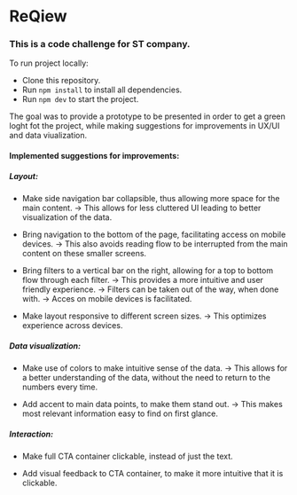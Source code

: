 # ReQiew

### This is a code challenge for ST company.

To run project locally:

- Clone this repository.
- Run `npm install` to install all dependencies.
- Run `npm dev` to start the project.

The goal was to provide a prototype to be presented in order to get a green loght fot the project,
while making suggestions for improvements in UX/UI and data viualization.

#### Implemented suggestions for improvements:

##### Layout:

- Make side navigation bar collapsible, thus allowing more space for the main content.
    -> This allows for less cluttered UI leading to better visualization of the data.

- Bring navigation to the bottom of the page, facilitating access on mobile devices.
    -> This also avoids reading flow to be interrupted from the main content on these smaller screens.

- Bring filters to a vertical bar on the right, allowing for a top to bottom flow through each filter.
    -> This provides a more intuitive and user friendly experience.
    -> Filters can be taken out of the way, when done with.
    -> Acces on mobile devices is facilitated.

- Make layout responsive to different screen sizes.
    -> This optimizes experience across devices.

##### Data visualization:

- Make use of colors to make intuitive sense of the data.
    -> This allows for a better understanding of the data, without the need to return to the numbers every time.

- Add accent to main data points, to make them stand out.
    -> This makes most relevant information easy to find on first glance.

##### Interaction:

- Make full CTA container clickable, instead of just the text.

- Add visual feedback to CTA container, to make it more intuitive that it is clickable.